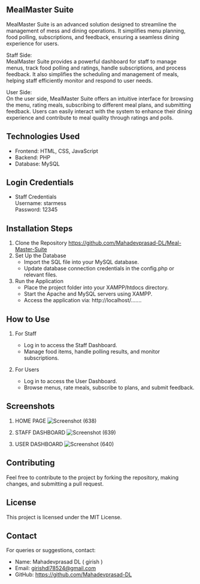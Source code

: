 ## MealMaster Suite
MealMaster Suite is an advanced solution designed to streamline the management of mess and dining operations. It simplifies menu planning, food polling, subscriptions, and feedback, ensuring a seamless dining experience for users.

Staff Side: <br> 
MealMaster Suite provides a powerful dashboard for staff to manage menus, track food polling and ratings, handle subscriptions, and process feedback. It also simplifies the scheduling and management of meals, helping staff efficiently monitor and respond to user needs.

User Side: <br>
On the user side, MealMaster Suite offers an intuitive interface for browsing the menu, rating meals, subscribing to different meal plans, and submitting feedback. Users can easily interact with the system to enhance their dining experience and contribute to meal quality through ratings and polls.

## Technologies Used
 * Frontend: HTML, CSS, JavaScript <br>
* Backend: PHP <br>
* Database: MySQL <br>

## Login Credentials
  * Staff Credentials <br>
     Username: starmess  <br>
     Password: 12345     <br>


## Installation Steps
1. Clone the Repository https://github.com/Mahadevprasad-DL/Meal-Master-Suite
2. Set Up the Database
   * Import the SQL file into your MySQL database.
   * Update database connection credentials in the config.php or relevant files.
3. Run the Application
   * Place the project folder into your XAMPP/htdocs directory.
   * Start the Apache and MySQL servers using XAMPP.
   * Access the application via:  http://localhost/.......
     
## How to Use
1. For Staff
    * Log in to access the Staff Dashboard.
    * Manage food items, handle polling results, and monitor subscriptions.

2. For Users
    * Log in to access the User Dashboard.
    * Browse menus, rate meals, subscribe to plans, and submit feedback.

## Screenshots

1. HOME PAGE
   ![Screenshot (638)](https://github.com/user-attachments/assets/ef7e4865-d738-4184-a3eb-ccf1aadd2584)

2. STAFF DASHBOARD 
 ![Screenshot (639)](https://github.com/user-attachments/assets/27582fd9-1ae4-4f1b-aa9a-1051442d3a50)

3. USER DASHBOARD
 ![Screenshot (640)](https://github.com/user-attachments/assets/031c9e46-7872-4e15-925b-69957c27fa49)



## Contributing
Feel free to contribute to the project by forking the repository, making changes, and submitting a pull request.

## License
This project is licensed under the MIT License.

## Contact
For queries or suggestions, contact:

* Name: Mahadevprasad DL ( girish )
* Email: girishdl78524@gmail.com
* GitHub: https://github.com/Mahadevprasad-DL









 





